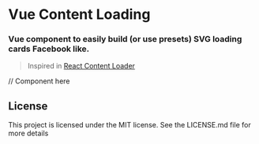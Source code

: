 # Vue Content Loading

### Vue component to easily build (or use presets) SVG loading cards Facebook like.

> Inspired in [React Content Loader](https://github.com/danilowoz/react-content-loader)

// Component here

## License

This project is licensed under the MIT license. See the LICENSE.md file for more details
